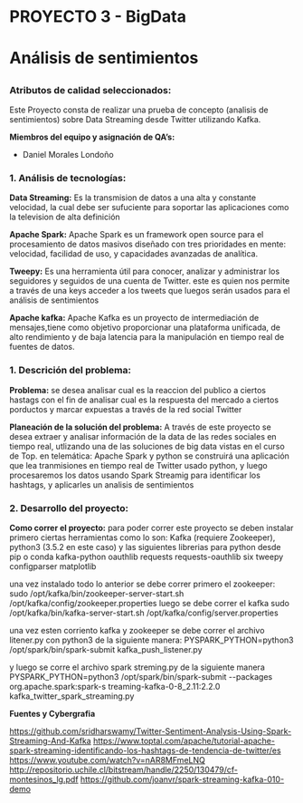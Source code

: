 # PROYECTO 3 - BigData <h1>
# Análisis de sentimientos <h2>

### Atributos de calidad seleccionados:
Este Proyecto consta de realizar una prueba de concepto (analisis de sentimientos)
sobre Data Streaming desde Twitter utilizando Kafka.

__Miembros del equipo y asignación de QA’s:__
* Daniel Morales Londoño

### 1. Análisis de tecnologías:

__Data Streaming:__
Es la transmision de datos a una alta y constante velocidad, la cual debe ser sufuciente 
para soportar las aplicaciones como la television de alta definición

__Apache Spark:__
Apache Spark es un framework open source para el procesamiento de datos masivos diseñado
con tres prioridades en mente: velocidad, facilidad de uso, y capacidades avanzadas de analítica.

__Tweepy:__
Es una herramienta útil para conocer, analizar y administrar los seguidores y seguidos
de una cuenta de Twitter.
este es quien nos permite a través de una keys acceder a los tweets que luegos serán
usados para el análisis de sentimientos

__Apache kafka:__
Apache Kafka es un proyecto de intermediación de mensajes,tiene como objetivo proporcionar
una plataforma unificada, de alto rendimiento y de baja latencia para la manipulación en
tiempo real de fuentes de datos.


### 1. Descrición del problema:
__Problema:__
se desea analisar cual es la reaccion del publico a ciertos hastags con el fin de analisar
cual es la respuesta del mercado a ciertos porductos y marcar expuestas a través de la 
red social Twitter

__Planeación de la solución del problema:__
A través de este proyecto se desea extraer y analisar información de la data de las redes
sociales en tiempo real, utlizando una de las soluciones de big data vistas en el curso 
de Top. en telemática: Apache Spark y python
se construirá una aplicación que lea tranmisiones en tiempo real de Twitter usado python,
y luego procesaremos los datos usando Spark Streamig para identificar los hashtags, y
aplicarles un analisis de sentimientos

### 2. Desarrollo del proyecto:
__Como correr el proyecto:__
para poder correr este proyecto se deben instalar primero ciertas herramientas como lo son:
Kafka (requiere Zookeeper), python3 (3.5.2 en este caso) y las siguientes librerias para
python desde pip o conda
	kafka-python
	oauthlib
	requests
	requests-oauthlib
	six
	tweepy
	configparser
	matplotlib

una vez instalado todo lo anterior se debe correr primero el zookeeper:
	sudo /opt/kafka/bin/zookeeper-server-start.sh /opt/kafka/config/zookeeper.properties
luego se debe correr el kafka
	sudo /opt/kafka/bin/kafka-server-start.sh /opt/kafka/config/server.properties 

una vez esten corriento kafka y zookeeper se debe correr el archivo litener.py con python3
de la siguiente manera:
	PYSPARK_PYTHON=python3 /opt/spark/bin/spark-submit kafka_push_listener.py

y luego se corre el archivo spark streming.py de la siguiente manera
	PYSPARK_PYTHON=python3 /opt/spark/bin/spark-submit --packages org.apache.spark:spark-s
	treaming-kafka-0-8_2.11:2.2.0 kafka_twitter_spark_streaming.py


__Fuentes y Cybergrafia__

https://github.com/sridharswamy/Twitter-Sentiment-Analysis-Using-Spark-Streaming-And-Kafka
https://www.toptal.com/apache/tutorial-apache-spark-streaming-identificando-los-hashtags-de-tendencia-de-twitter/es
https://www.youtube.com/watch?v=nAR8MFmeLNQ
http://repositorio.uchile.cl/bitstream/handle/2250/130479/cf-montesinos_lg.pdf
https://github.com/joanvr/spark-streaming-kafka-010-demo
